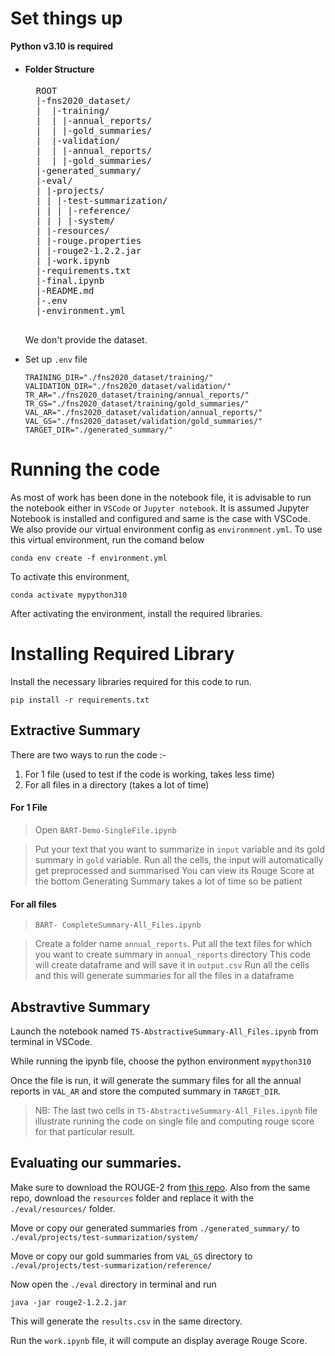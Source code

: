 # Set things up

<strong>Python v3.10 is required </strong>
 
- <h4>Folder Structure</h4>
    <pre>
    ROOT
    |-fns2020_dataset/
    |  |-training/
    |  | |-annual_reports/
    |  | |-gold_summaries/
    |  |-validation/
    |  | |-annual_reports/
    |  | |-gold_summaries/
    |-generated_summary/
    |-eval/
    | |-projects/
    | | |-test-summarization/
    | | | |-reference/
    | | | |-system/
    | |-resources/
    | |-rouge.properties
    | |-rouge2-1.2.2.jar
    | |-work.ipynb
    |-requirements.txt
    |-final.ipynb
    |-README.md
    |-.env
    |-environment.yml
    </pre>

    We don't provide the dataset.

- Set up `.env` file
  
    ```
    TRAINING_DIR="./fns2020_dataset/training/"
    VALIDATION_DIR="./fns2020_dataset/validation/"
    TR_AR="./fns2020_dataset/training/annual_reports/"
    TR_GS="./fns2020_dataset/training/gold_summaries/"
    VAL_AR="./fns2020_dataset/validation/annual_reports/"
    VAL_GS="./fns2020_dataset/validation/gold_summaries/"
    TARGET_DIR="./generated_summary/"
    ```



# Running the code

As most of work has been done in the notebook file, it is advisable to run the notebook either in `VSCode` or `Jupyter notebook`. It is assumed Jupyter Notebook is installed and configured and same is the case with VSCode. We also provide our virtual environment config as `environmnent.yml`. To use this virtual environment, run the comand below

`conda env create -f environment.yml`

To activate this environment,

`conda activate mypython310`

After activating the environment, install the required libraries.

# Installing Required Library

Install the necessary libraries required for this code to run.

`pip install -r requirements.txt`

## Extractive Summary

There are two ways to run the code :-
1) For 1 file (used to test if the code is working, takes less time)
2) For all files in a directory (takes a lot of time)

#### For 1 File
> Open `BART-Demo-SingleFile.ipynb`

> Put your text that you want to summarize in `input` variable and its gold summary in `gold` variable.
> Run all the cells, the input will automatically get preprocessed and summarised
> You can view its Rouge Score at the bottom
> Generating Summary takes a lot of time so be patient

#### For all files
> `BART- CompleteSummary-All_Files.ipynb`


> Create a folder name `annual_reports`.
> Put all the text files for which you want to create summary in `annual_reports` directory
> This code will create dataframe and will save it in `output.csv`
> Run all the cells and this will generate summaries for all the files in a dataframe



## Abstravtive Summary
Launch the notebook named `T5-AbstractiveSummary-All_Files.ipynb` from terminal in VSCode. 

While running the ipynb file, choose the python environment `mypython310`

Once the file is run, it will generate the summary files for all the annual reports in `VAL_AR` and store the computed summary in `TARGET_DIR`.

> NB: The last two cells in `T5-AbstractiveSummary-All_Files.ipynb` file illustrate running the code on single file and computing rouge score for that particular result.

## Evaluating our summaries.

Make sure to download the ROUGE-2 from [this repo](https://github.com/kavgan/ROUGE-2.0).  Also from the same repo, download the `resources` folder and replace it with the `./eval/resources/` folder.

Move or copy our generated summaries from `./generated_summary/` to `./eval/projects/test-summarization/system/`

Move or copy our gold summaries from `VAL_GS` directory to `./eval/projects/test-summarization/reference/`

Now open the `./eval` directory in terminal and run

`java -jar rouge2-1.2.2.jar`

This will generate the `results.csv` in the same directory.

Run the `work.ipynb` file, it will compute an display average Rouge Score.


